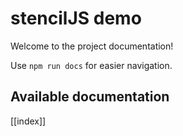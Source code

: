 # stencilJS demo

Welcome to the project documentation!

Use `npm run docs` for easier navigation.

## Available documentation

[[index]]
